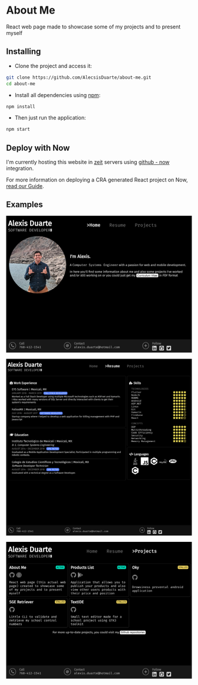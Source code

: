 # About Me

React web page made to showcase some of my projects and to present myself

## Installing

- Clone the project and access it:

```bash
git clone https://github.com/AlecsisDuarte/about-me.git
cd about-me
```

 - Install all dependencies using [npm](https://www.npmjs.com/):
 ```bash
npm install
 ```

 - Then just run the application:
 ```bash
npm start
 ```

## Deploy with Now

I'm currently hosting this website in [zeit](https://zeit.co) servers using 
[github - now](https://zeit.co/now) integration.

For more information on deploying a CRA generated React project on Now, [read our Guide](https://zeit.co/guides/deploying-react-with-now-cra).

## Examples

![Home Page](https://raw.githubusercontent.com/AlecsisDuarte/about-me/master/examples/homepage.png)

![Resume Page](https://raw.githubusercontent.com/AlecsisDuarte/about-me/master/examples/resumepage.png)

![Projects Page](https://raw.githubusercontent.com/AlecsisDuarte/about-me/master/examples/projects.png)